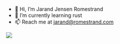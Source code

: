 - 👋 Hi, I’m Jarand Jensen Romestrand
- 🌱 I’m currently learning rust
- 📫 Reach me at jarand@romestrand.com

<img src="http://github-profile-summary-cards.vercel.app/api/cards/repos-per-language?username=JarandJR&theme=transparent&exclude=Jupyter Notebook"/>
